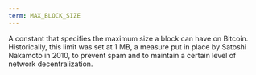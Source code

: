 ```yaml
---
term: MAX_BLOCK_SIZE
---
```


A constant that specifies the maximum size a block can have on Bitcoin. Historically, this limit was set at 1 MB, a measure put in place by Satoshi Nakamoto in 2010, to prevent spam and to maintain a certain level of network decentralization.